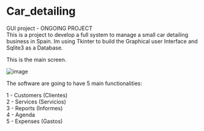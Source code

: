 # Car_detailing
GUI project - ONGOING PROJECT\
This is a project to develop a full system to manage a small car detailing business in Spain. Im using Tkinter to build the Graphical user Interface and Sqlite3 as a Database.

This is the main screen.


![image](https://user-images.githubusercontent.com/69828127/163699219-69dafce2-cbef-4de9-bd61-85cba8198f37.png)


The software are going to have 5 main functionalities:

1 - Customers (Clientes)\
2 - Services (Servicios)\
3 - Reports (Informes)\
4 - Agenda\
5 - Expenses (Gastos)
